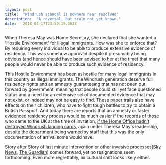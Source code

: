 ```yaml
---
layout: post 
title:  "Windrush scandal is nowhere near resolved" 
description:  "A reversal, but scale not yet known." 
date:   2018-04-17T23:59:15.363Z 
---
```


When Theresa May was Home Secretary, she declared that she wanted a 'Hostile Environment' for Illegal Immigrants. How was she to enforce that? By requiring every individual to be able to produce extensive evidence of residency. This was somehow approved despite it presumably being obvious (and hence should have been advised to her at the time) that many people would never be able to produce such evidence of residency.

This Hostile Environment has been as hostile for many legal immigrants in this country as illegal immigrants. The Windrush generation deserve full residency rights and an amnesty guaranteeing that has not been put forward by government, meaning that people could still yet face questioned status and a need for an extensive set of documented evidence that may not exist, or indeed may not be easy to find. These paper trails also have effects on their children, who have to fight tough battles to try to obtain a British Passport. And today there are reports that an amnesty or faster evidenced residency process would be much easier if the records of those who came to the UK at the time of invitation, [if the Home Office hadn't destroyed Windrush landing cards](https://news.sky.com/story/downing-street-defends-home-office-decision-to-destroy-windrush-landing-cards-11335554), again under Theresa May's leadership, despite the department being warned by staff that this was the only documentation of arrival some would have.

Story after Story of last minute intervention or other invasive processes([Sky News](https://news.sky.com/story/windrush-scandal-what-its-like-to-face-deportation-after-decades-in-the-uk-11334190), [The Guardian](https://www.theguardian.com/uk-news/2018/apr/15/why-the-children-of-windrush-demand-an-immigration-amnesty)) comes forward, yet no resignations seem forthcoming. Even more regrettably, no cultural shift looks likely either.
